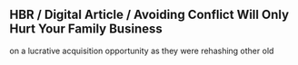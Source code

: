 ## HBR / Digital Article / Avoiding Conflict Will Only Hurt Your Family Business

on a lucrative acquisition opportunity as they were rehashing other old